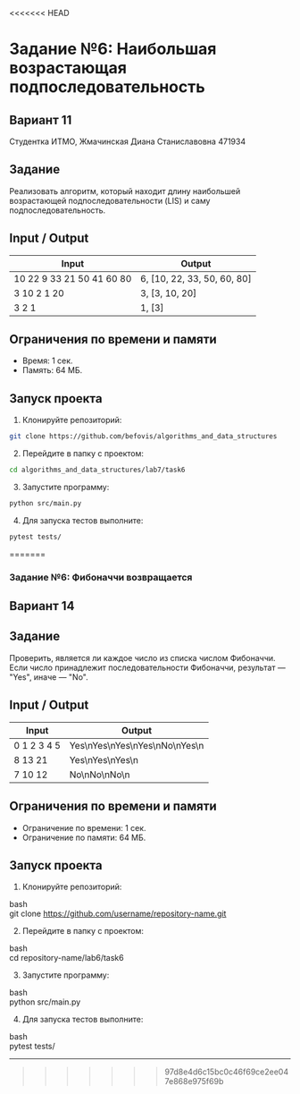 <<<<<<< HEAD
# Задание №6: Наибольшая возрастающая подпоследовательность
## Вариант 11
Студентка ИТМО, Жмачинская Диана Станиславовна 471934

## Задание
Реализовать алгоритм, который находит длину наибольшей возрастающей подпоследовательности (LIS) и саму подпоследовательность.

## Input / Output

| Input | Output |
|--------------------|---------------------|
| 10 22 9 33 21 50 41 60 80 | 6, [10, 22, 33, 50, 60, 80] |
| 3 10 2 1 20 | 3, [3, 10, 20] |
| 3 2 1 | 1, [3] |

## Ограничения по времени и памяти
- Время: 1 сек.
- Память: 64 МБ.

## Запуск проекта

1. Клонируйте репозиторий:
```bash
git clone https://github.com/befovis/algorithms_and_data_structures
```

2. Перейдите в папку с проектом:
```bash
cd algorithms_and_data_structures/lab7/task6
```

3. Запустите программу:
```bash
python src/main.py
```

4. Для запуска тестов выполните:
```bash
pytest tests/
```
=======
### Задание №6: Фибоначчи возвращается   
## Вариант 14   
 
## Задание   
Проверить, является ли каждое число из списка числом Фибоначчи. Если число принадлежит последовательности Фибоначчи, результат — "Yes", иначе — "No".   
 
## Input / Output   
 
| Input        | Output   |   
|--------------|----------|   
| 0 1 2 3 4 5  | Yes\nYes\nYes\nYes\nNo\nYes\n |   
| 8 13 21      | Yes\nYes\nYes\n |   
| 7 10 12      | No\nNo\nNo\n |   
 
## Ограничения по времени и памяти   
 
- Ограничение по времени: 1 сек.   
- Ограничение по памяти: 64 МБ.   
 
## Запуск проекта   
 
1. Клонируйте репозиторий:   
   
bash   
   git clone https://github.com/username/repository-name.git   
   
   
 
2. Перейдите в папку с проектом:   
   
bash   
   cd repository-name/lab6/task6   
   
   
 
3. Запустите программу:   
   
bash   
   python src/main.py   
   
   
 
4. Для запуска тестов выполните:   
   
bash   
   pytest tests/   
   
   
 
--- 
>>>>>>> 97d8e4d6c15bc0c46f69ce2ee047e868e975f69b

